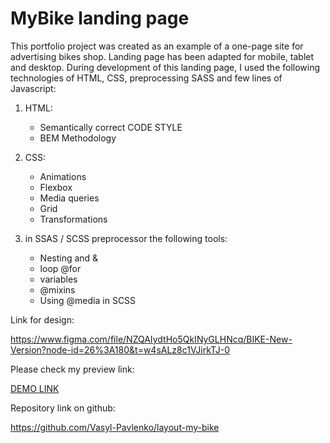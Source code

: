 # MyBike landing page

This portfolio project was created as an example of a one-page site for advertising bikes shop.
Landing page has been adapted for mobile, tablet and desktop.
During development of this landing page, I used the following technologies of HTML, CSS, preprocessing SASS and few lines of Javascript:

1. HTML:
    - Semantically correct CODE STYLE
    - BEM Methodology

2. CSS:
    - Animations
    - Flexbox
    - Media queries
    - Grid
    - Transformations

3. in SSAS / SCSS preprocessor the following tools:
    - Nesting and &
    - loop @for
    - variables
    - @mixins
    - Using @media in SCSS

Link for design:

https://www.figma.com/file/NZQAIydtHo5QkINyGLHNcq/BIKE-New-Version?node-id=26%3A180&t=w4sALz8c1VJirkTJ-0

Please check my preview link:

[DEMO LINK](https://vasyl-pavlenko.github.io/layout-my-bike)

Repository link on github:

https://github.com/Vasyl-Pavlenko/layout-my-bike
